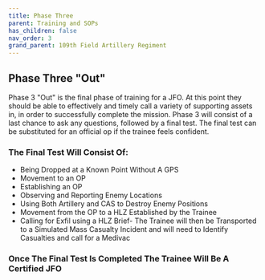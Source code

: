```yaml
---
title: Phase Three
parent: Training and SOPs
has_children: false
nav_order: 3
grand_parent: 109th Field Artillery Regiment
---
```

## Phase Three "Out"
Phase 3 "Out" is the final phase of training for a JFO. At this point they should be able to effectively and timely call a variety of supporting assets in, in order to successfully complete the mission. Phase 3 will consist of a last chance to ask any questions, followed by a final test. The final test can be substituted for an official op if the trainee feels confident.

### The Final Test Will Consist Of:
- Being Dropped at a Known Point Without A GPS
- Movement to an OP
- Establishing an OP
- Observing and Reporting Enemy Locations
- Using Both Artillery and CAS to Destroy Enemy Positions
- Movement from the OP to a HLZ Established by the Trainee
- Calling for Exfil using a HLZ Brief- The Trainee will then be Transported to a Simulated Mass Casualty Incident and will need to Identify Casualties and call for a Medivac

### Once The Final Test Is Completed The Trainee Will Be A Certified JFO